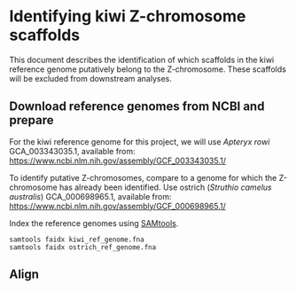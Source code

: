 # Identifying kiwi Z-chromosome scaffolds

This document describes the identification of which scaffolds in the kiwi reference genome putatively belong to the Z-chromosome. These scaffolds will be excluded from downstream analyses.

## Download reference genomes from NCBI and prepare

For the kiwi reference genome for this project, we will use *Apteryx rowi* GCA_003343035.1, available from:
https://www.ncbi.nlm.nih.gov/assembly/GCF_003343035.1/

To identify putative Z-chromosomes, compare to a genome for which the Z-chromosome has already been identified. Use ostrich (*Struthio camelus australis*) GCA_000698965.1, available from:
https://www.ncbi.nlm.nih.gov/assembly/GCF_000698965.1/

Index the reference genomes using [SAMtools](http://www.htslib.org/).

```
samtools faidx kiwi_ref_genome.fna
samtools faidx ostrich_ref_genome.fna
```

## Align 
